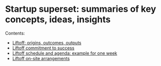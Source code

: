 # Startup superset: summaries of key concepts, ideas, insights

Contents:

* [Liftoff: origins, outcomes, outputs](liftoff_origins_outcomes_outputs.md)
* [Liftoff commitment to success](liftoff_commitment_to_success.md)
* [Liftoff schedule and agenda: example for one week](liftoff_schedule_and_agenda.md)
* [Liftoff on-site arrangements](liftoff_on_site_arrangement.md)
